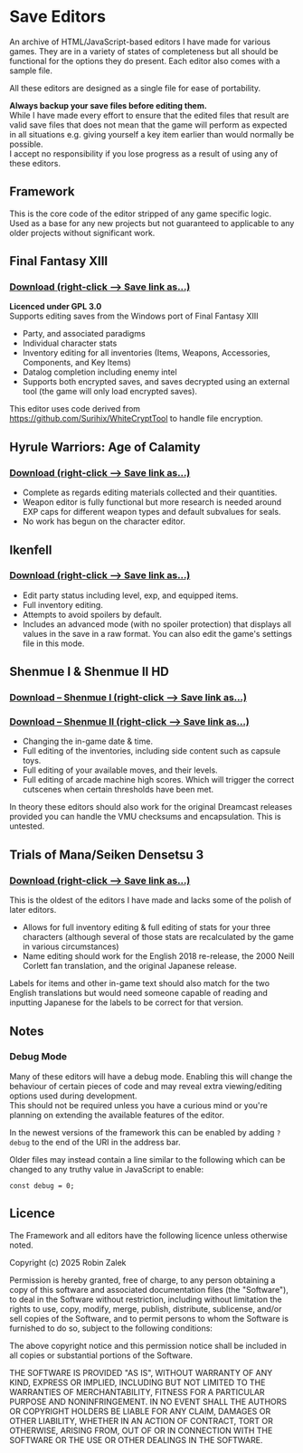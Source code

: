 # Save Editors
An archive of HTML/JavaScript-based editors I have made for various games. They are in a variety of states of completeness but all should be functional for the options they do present. Each editor also comes with a sample file.

All these editors are designed as a single file for ease of portability.

**Always backup your save files before editing them.**  
While I have made every effort to ensure that the edited files that result are valid save files that does not mean that the game will perform as expected in all situations e.g. giving yourself a key item earlier than would normally be possible.  
I accept no responsibility if you lose progress as a result of using any of these editors.

## Framework
This is the core code of the editor stripped of any game specific logic.  
Used as a base for any new projects but not guaranteed to applicable to any older projects without significant work.

## Final Fantasy XIII
### [Download (right-click --> Save link as…)](https://raw.githubusercontent.com/BtEtta/save-editors/refs/heads/main/ffxiii/ffxiii.html)
**Licenced under GPL 3.0**  
Supports editing saves from the Windows port of Final Fantasy XIII  
* Party, and associated paradigms  
* Individual character stats  
* Inventory editing for all inventories (Items, Weapons, Accessories, Components, and Key Items)  
* Datalog completion including enemy intel
* Supports both encrypted saves, and saves decrypted using an external tool (the game will only load encrypted saves).  

This editor uses code derived from https://github.com/Surihix/WhiteCryptTool to handle file encryption.

## Hyrule Warriors: Age of Calamity
### [Download (right-click --> Save link as…)](https://raw.githubusercontent.com/BtEtta/save-editors/refs/heads/main/aoc/aoc.html)
* Complete as regards editing materials collected and their quantities.  
* Weapon editor is fully functional but more research is needed around EXP caps for different weapon types and default subvalues for seals.  
* No work has begun on the character editor.

## Ikenfell
### [Download (right-click --> Save link as…)](https://raw.githubusercontent.com/BtEtta/save-editors/refs/heads/main/ikenfell/ikenfell.html)
* Edit party status including level, exp, and equipped items.  
* Full inventory editing.  
* Attempts to avoid spoilers by default.  
* Includes an advanced mode (with no spoiler protection) that displays all values in the save in a raw format. You can also edit the game's settings file in this mode.

## Shenmue I & Shenmue II HD
### [Download – Shenmue I (right-click --> Save link as…)](https://raw.githubusercontent.com/BtEtta/save-editors/refs/heads/main/shenmue-hd/shenmue.html)
### [Download – Shenmue II (right-click --> Save link as…)](https://raw.githubusercontent.com/BtEtta/save-editors/refs/heads/main/shenmue-hd/shenmue2.html)
* Changing the in-game date & time.  
* Full editing of the inventories, including side content such as capsule toys.  
* Full editing of your available moves, and their levels.  
* Full editing of arcade machine high scores. Which will trigger the correct cutscenes when certain thresholds have been met.  

In theory these editors should also work for the original Dreamcast releases provided you can handle the VMU checksums and encapsulation. This is untested.

## Trials of Mana/Seiken Densetsu 3
### [Download (right-click --> Save link as…)](https://raw.githubusercontent.com/BtEtta/save-editors/refs/heads/main/trials/trials.html)
This is the oldest of the editors I have made and lacks some of the polish of later editors.  
* Allows for full inventory editing & full editing of stats for your three characters (although several of those stats are recalculated by the game in various circumstances)  
* Name editing should work for the English 2018 re-release, the 2000 Neill Corlett fan translation, and the original Japanese release.  

Labels for items and other in-game text should also match for the two English translations but would need someone capable of reading and inputting Japanese for the labels to be correct for that version.

## Notes
### Debug Mode
Many of these editors will have a debug mode. Enabling this will change the behaviour of certain pieces of code and may reveal extra viewing/editing options used during development.  
This should not be required unless you have a curious mind or you're planning on extending the available features of the editor.

In the newest versions of the framework this can be enabled by adding `?debug` to the end of the URI in the address bar.

Older files may instead contain a line similar to the following which can be changed to any truthy value in JavaScript to enable:
```
const debug = 0;
```

## Licence
The Framework and all editors have the following licence unless otherwise noted.

Copyright (c) 2025 Robin Zalek

Permission is hereby granted, free of charge, to any person obtaining a copy
of this software and associated documentation files (the "Software"), to deal
in the Software without restriction, including without limitation the rights
to use, copy, modify, merge, publish, distribute, sublicense, and/or sell
copies of the Software, and to permit persons to whom the Software is
furnished to do so, subject to the following conditions:

The above copyright notice and this permission notice shall be included in all
copies or substantial portions of the Software.

THE SOFTWARE IS PROVIDED "AS IS", WITHOUT WARRANTY OF ANY KIND, EXPRESS OR
IMPLIED, INCLUDING BUT NOT LIMITED TO THE WARRANTIES OF MERCHANTABILITY,
FITNESS FOR A PARTICULAR PURPOSE AND NONINFRINGEMENT. IN NO EVENT SHALL THE
AUTHORS OR COPYRIGHT HOLDERS BE LIABLE FOR ANY CLAIM, DAMAGES OR OTHER
LIABILITY, WHETHER IN AN ACTION OF CONTRACT, TORT OR OTHERWISE, ARISING FROM,
OUT OF OR IN CONNECTION WITH THE SOFTWARE OR THE USE OR OTHER DEALINGS IN THE
SOFTWARE.